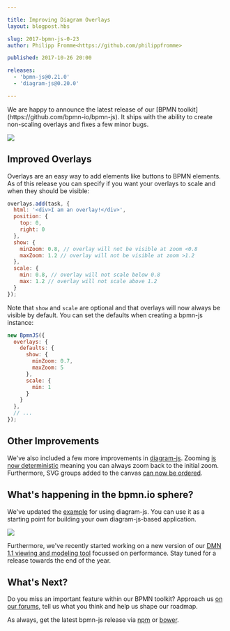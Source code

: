 ```yaml
---

title: Improving Diagram Overlays
layout: blogpost.hbs

slug: 2017-bpmn-js-0-23
author: Philipp Fromme<https://github.com/philippfromme>

published: 2017-10-26 20:00

releases:
  - 'bpmn-js@0.21.0'
  - 'diagram-js@0.20.0'

---
```



<p class="introduction">
  We are happy to announce the latest release of our [BPMN toolkit](https://github.com/bpmn-io/bpmn-js). It ships with the ability to create non-scaling overlays and fixes a few minor bugs.
</p>

<!-- continue -->

<div class="figure">
  <a href="http://demo.bpmn.io/">
    <img src="{{ assets }}/attachments/blog/2017/003-overlays.gif">
  </a>
</div>

## Improved Overlays

Overlays are an easy way to add elements like buttons to BPMN elements. As of this release you can specify if you want your overlays to scale and when they should be visible:

```javascript
overlays.add(task, {
  html: '<div>I am an overlay!</div>',
  position: {
    top: 0,
    right: 0
  },
  show: {
    minZoom: 0.8, // overlay will not be visible at zoom <0.8
    maxZoom: 1.2 // overlay will not be visible at zoom >1.2
  },
  scale: {
    min: 0.8, // overlay will not scale below 0.8
    max: 1.2 // overlay will not scale above 1.2
  }
});
```

Note that `show` and `scale` are optional and that overlays will now always be visible by default. You can set the defaults when creating a bpmn-js instance:

```javascript
new BpmnJS({
  overlays: {
    defaults: {
      show: {
        minZoom: 0.7,
        maxZoom: 5
      },
      scale: {
        min: 1
      }
    }
  },
  // ...
});
```

## Other Improvements

We've also included a few more improvements in [diagram-js](https://github.com/bpmn-io/diagram-js). Zooming [is now deterministic](https://github.com/bpmn-io/diagram-js/commit/11637d53b6ec2b0be0d2ae8e864de85fd6f5bb1d) meaning you can always zoom back to the initial zoom. Furthermore, SVG groups added to the canvas [can now be ordered](https://github.com/bpmn-io/diagram-js/commit/f734d0af85c859307c9a5c64848d32687fae5ebf).

## What's happening in the bpmn.io sphere?

We've updated the [example](https://github.com/bpmn-io/diagram-js/tree/main/example) for using diagram-js. You can use it as a starting point for building your own diagram-js-based application.

<div class="figure">
  <a href="https://github.com/bpmn-io/diagram-js/tree/main/example">
    <img src="{{ assets }}/attachments/blog/2017/003-diagram-js-example.png">
  </a>
</div>

Furthermore, we've recently started working on a new version of our [DMN 1.1 viewing and modeling tool](https://github.com/bpmn-io/dmn-js) focussed on performance. Stay tuned for a release towards the end of the year.

## What's Next?

Do you miss an important feature within our BPMN toolkit? Approach us [on our forums](https://forum.bpmn.io), tell us what you think and help us shape our roadmap.

As always, get the latest bpmn-js release via [npm](https://www.npmjs.com/package/bpmn-js) or [bower](https://github.com/bpmn-io/bower-bpmn-js).
